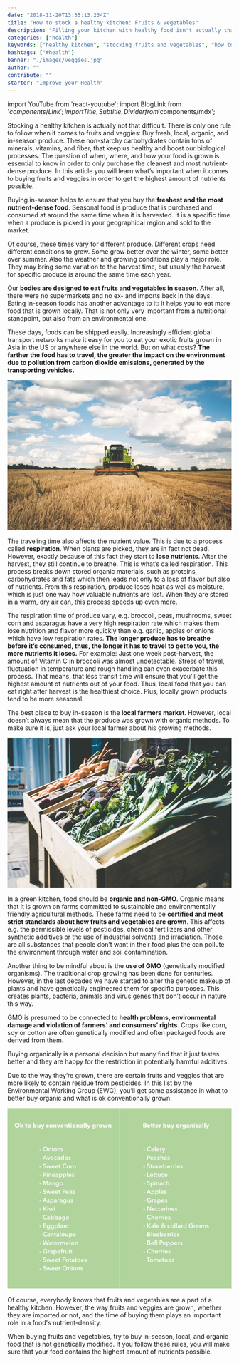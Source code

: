 ```yaml
---
date: "2018-11-20T13:35:13.234Z"
title: "How to stock a healthy kitchen: Fruits & Vegetables"
description: "Filling your kitchen with healthy food isn't actually that difficult. When it comes to fruits and vegetables, there are some things to consider when buying them as the amount of nutrients highly depend on the quality of the food. Read here, how to stock a healthy kitchen with fruits and vegetables »"
categories: ["health"]
keywords: ["healthy kitchen", "stocking fruits and vegetables", "how to stock a healthy kitchen"]
hashtags: ["#health"]
banner: "./images/veggies.jpg"
author: ""
contribute: ""
starter: "Improve your Health"
---
```


import YouTube from 'react-youtube';
import BlogLink from '$components/Link';
import { Title, Subtitle, Divider } from '$components/mdx';

Stocking a healthy kitchen is actually not that difficult. There is only one rule to follow when it comes to fruits and veggies: Buy fresh, local, organic, and in-season produce. These non-starchy carbohydrates contain tons of minerals, vitamins, and fiber, that keep us healthy and boost our biological processes. The question of when, where, and how your food is grown is essential to know in order to only purchase the cleanest and most nutrient-dense produce. In this article you will learn what’s important when it comes to buying fruits and veggies in order to get the highest amount of nutrients possible.

<Title id="healthy-kitchen-buy-in-season">Buy in-season when possible</Title>

Buying in-season helps to ensure that you buy the **freshest and the most nutrient-dense food**. Seasonal food is produce that is purchased and consumed at around the same time when it is harvested. It is a specific time when a produce is picked in your geographical region and sold to the market.

Of course, these times vary for different produce. Different crops need different conditions to grow. Some grow better over the winter, some better over summer. Also the weather and growing conditions play a major role. They may bring some variation to the harvest time, but usually the harvest for specific produce is around the same time each year.

<Title id="healthy-kitchen-local-food">Buy food that is grown locally</Title>

Our **bodies are designed to eat fruits and vegetables in season**. After all, there were no supermarkets and no ex- and imports back in the days. Eating in-season foods has another advantage to it: It helps you to eat more food that is grown locally. That is not only very important from a nutritional standpoint, but also from an environmental one.

These days, foods can be shipped easily. Increasingly efficient global transport networks make it easy for you to eat your exotic fruits grown in Asia in the US or anywhere else in the world. But on what costs? **The farther the food has to travel, the greater the impact on the environment due to pollution from carbon dioxide emissions, generated by the transporting vehicles.**

![stocking a healthy kitchen with local food](./images/harvest.jpg)

The traveling time also affects the nutrient value. This is due to a process called **respiration**. When plants are picked, they are in fact not dead. However, exactly because of this fact they start to **lose nutrients**. After the harvest, they still continue to breathe. This is what’s called respiration. This process breaks down stored organic materials, such as proteins, carbohydrates and fats which then leads not only to a loss of flavor but also of nutrients. From this respiration, produce loses heat as well as moisture, which is just one way how valuable nutrients are lost. When they are stored in a warm, dry air can, this process speeds up even more.

The respiration time of produce vary, e.g. broccoli, peas, mushrooms, sweet corn and asparagus have a very high respiration rate which makes them lose nutrition and flavor more quickly than e.g. garlic, apples or onions which have low respiration rates. **The longer produce has to breathe before it’s consumed, thus, the longer it has to travel to get to you, the more nutrients it loses.** For example: Just one week post-harvest, the amount of Vitamin C in broccoli was almost undetectable. Stress of travel, fluctuation in temperature and rough handling can even exacerbate this process. That means, that less transit time will ensure that you’ll get the highest amount of nutrients out of your food. Thus, local food that you can eat right after harvest is the healthiest choice. Plus, locally grown products tend to be more seasonal.

<Title id="healthy-kitchen-organic-food">Try to buy organic food</Title>

The best place to buy in-season is the **local farmers market**. However, local doesn’t always mean that the produce was grown with organic methods. To make sure it is, just ask your local farmer about his growing methods.


![stocking a healthy kitchen organic food](./images/farmers_market.jpg)

In a green kitchen, food should be **organic and non-GMO**. Organic means that it is grown on farms committed to sustainable and environmentally friendly agricultural methods. These farms need to be **certified and meet strict standards about how fruits and vegetables are grown**. This affects e.g. the permissible levels of pesticides, chemical fertilizers and other synthetic additives or the use of industrial solvents and irradiation. Those are all substances that people don’t want in their food plus the can pollute the environment through water and soil contamination.

<Title id="healthy-kitchen-no-GMO">Be mindful of GMO</Title>

Another thing to be mindful about is the **use of GMO** (genetically modified organisms). The traditional crop growing has been done for centuries. However, in the last decades we have started to alter the genetic makeup of plants and have genetically engineered them for specific purposes. This creates plants, bacteria, animals and virus genes that don’t occur in nature this way.

GMO is presumed to be connected to **health problems, environmental damage and violation of farmers’ and consumers’ rights**. Crops like corn, soy or cotton are often genetically modified and often packaged foods are derived from them.

<Title id="healthy-kitchen-organic-food-choice">It’s your own choice to buy organic food</Title>

Buying organically is a personal decision but many find that it just tastes better and they are happy for the restriction in potentially harmful additives.

Due to the way they’re grown, there are certain fruits and veggies that are more likely to contain residue from pesticides. In this list by the Environmental Working Group (EWG), you’ll get some assistance in what to better buy organic and what is ok conventionally grown.

![stocking a healthy kitchen organic food](./images/list_buy_organic.jpg)

<Title id="healthy-kitchen-conclusion">Conclusion</Title>
Of course, everybody knows that fruits and vegetables are a part of a healthy kitchen. However, the way fruits and veggies are grown, whether they are imported or not, and the time of buying them plays an important role in a food's nutrient-density.

When buying fruits and vegetables, try to buy in-season, local, and organic food that is not genetically modified. If you follow these rules, you will make sure that your food contains the highest amount of nutrients possible.




